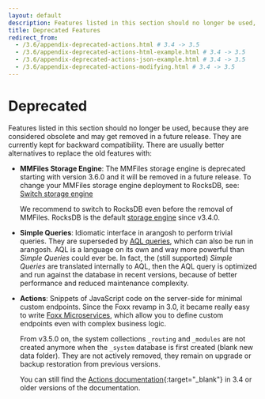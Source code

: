 ```yaml
---
layout: default
description: Features listed in this section should no longer be used, because they are considered obsolete and may get removed in a future release
title: Deprecated Features
redirect_from:
  - /3.6/appendix-deprecated-actions.html # 3.4 -> 3.5
  - /3.6/appendix-deprecated-actions-html-example.html # 3.4 -> 3.5
  - /3.6/appendix-deprecated-actions-json-example.html # 3.4 -> 3.5
  - /3.6/appendix-deprecated-actions-modifying.html # 3.4 -> 3.5
---
```

Deprecated
==========

Features listed in this section should no longer be used, because they are
considered obsolete and may get removed in a future release. They are currently
kept for backward compatibility. There are usually better alternatives to
replace the old features with:

- **MMFiles Storage Engine**:
  The MMFiles storage engine is deprecated starting with version
  3.6.0 and it will be removed in a future release.
  To change your MMFiles storage engine deployment to RocksDB, see:
  [Switch storage engine](administration-engine-switch-engine.html)

  We recommend to switch to RocksDB even before the removal of MMFiles.
  RocksDB is the default [storage engine](architecture-storage-engines.html)
  since v3.4.0.

- **Simple Queries**: Idiomatic interface in arangosh to perform trivial queries.
  They are superseded by [AQL queries](../aql/), which can also
  be run in arangosh. AQL is a language on its own and way more powerful than
  *Simple Queries* could ever be. In fact, the (still supported) *Simple Queries*
  are translated internally to AQL, then the AQL query is optimized and run
  against the database in recent versions, because of better performance and
  reduced maintenance complexity.

- **Actions**: Snippets of JavaScript code on the server-side for minimal
  custom endpoints. Since the Foxx revamp in 3.0, it became really easy to
  write [Foxx Microservices](foxx.html), which allow you to define
  custom endpoints even with complex business logic.

  From v3.5.0 on, the system collections `_routing` and `_modules` are not
  created anymore when the `_system` database is first created (blank new data
  folder). They are not actively removed, they remain on upgrade or backup
  restoration from previous versions.

  You can still find the
  [Actions documentation](https://www.arangodb.com/docs/3.4/appendix-deprecated-actions.html){:target="_blank"}
  in 3.4 or older versions of the documentation.
